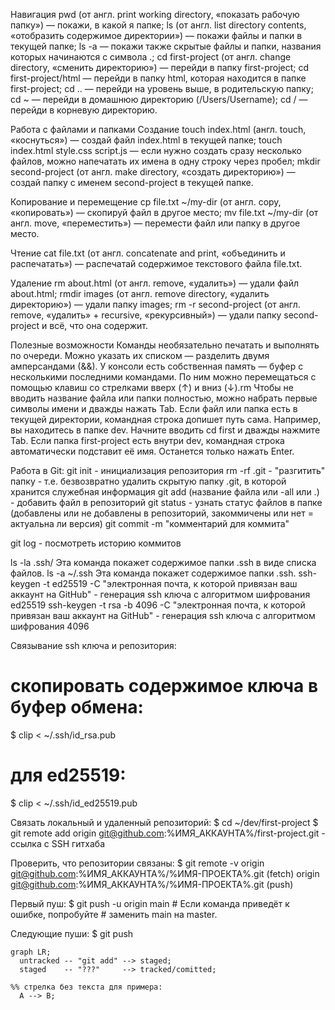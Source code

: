 Навигация
pwd (от англ. print working directory, «показать рабочую папку») — покажи, в какой я папке;
ls (от англ. list directory contents, «отобразить содержимое директории») — покажи файлы и папки в текущей папке;
ls -a — покажи также скрытые файлы и папки, названия которых начинаются с символа .;
cd first-project (от англ. change directory, «сменить директорию») — перейди в папку first-project;
cd first-project/html — перейди в папку html, которая находится в папке first-project;
cd .. — перейди на уровень выше, в родительскую папку;
cd ~ — перейди в домашнюю директорию (/Users/Username);
cd / — перейди в корневую директорию.


Работа с файлами и папками
Создание
touch index.html (англ. touch, «коснуться») — создай файл index.html в текущей папке;
touch index.html style.css script.js — если нужно создать сразу несколько файлов, можно напечатать их имена в одну строку через пробел;
mkdir second-project (от англ. make directory, «создать директорию») — создай папку с именем second-project в текущей папке.

Копирование и перемещение
cp file.txt ~/my-dir (от англ. copy, «копировать») — скопируй файл в другое место;
mv file.txt ~/my-dir (от англ. move, «переместить») — перемести файл или папку в другое место.

Чтение
cat file.txt (от англ. concatenate and print, «объединить и распечатать») — распечатай содержимое текстового файла file.txt.

Удаление
rm about.html (от англ. remove, «удалить») — удали файл about.html;
rmdir images (от англ. remove directory, «удалить директорию») — удали папку images;
rm -r second-project (от англ. remove, «удалить» + recursive, «рекурсивный») — удали папку second-project и всё, что она содержит.

Полезные возможности
Команды необязательно печатать и выполнять по очереди. Можно указать их списком — разделить двумя амперсандами (&&).
У консоли есть собственная память — буфер с несколькими последними командами. По ним можно перемещаться с помощью клавиш со стрелками вверх (↑) и вниз (↓).rm
Чтобы не вводить название файла или папки полностью, можно набрать первые символы имени и дважды нажать Tab. Если файл или папка есть в текущей директории, командная строка допишет путь сама.
Например, вы находитесь в папке dev. Начните вводить cd first и дважды нажмите Tab. Если папка first-project есть внутри dev, командная строка автоматически подставит её имя. Останется только нажать Enter.

Работа в Git:
git init - инициализация репозитория
rm -rf .git - "разгитить" папку - т.е. безвозвратно удалить скрытую папку .git, в которой хранится служебная информация
git add (название файла или -all или .) - добавить файл в репозиторий
git status - узнать статус файлов в папке (добавлены или не добавлены в репозиторий, закоммичены или нет = актуальна ли версия)
git commit -m "комментарий для коммита"

git log - посмотреть историю коммитов

ls -la .ssh/ Эта команда покажет содержимое папки .ssh в виде списка файлов.
ls -a ~/.ssh Эта команда покажет содержимое папки .ssh.
ssh-keygen -t ed25519 -C "электронная почта, к которой привязан ваш аккаунт на GitHub" - генерация ssh ключа с алгоритмом шифрования ed25519
ssh-keygen -t rsa -b 4096 -C "электронная почта, к которой привязан ваш аккаунт на GitHub" - генерация ssh ключа с алгоритмом шифрования 4096

Связывание ssh ключа и репозитория:
# скопировать содержимое ключа в буфер обмена:
$ clip < ~/.ssh/id_rsa.pub
# для ed25519:
$ clip < ~/.ssh/id_ed25519.pub 

Cвязать локальный и удаленный репозиторий:
$ cd ~/dev/first-project
$ git remote add origin git@github.com:%ИМЯ_АККАУНТА%/first-project.git - ссылка с SSH гитхаба

Проверить, что репозитории связаны:
$ git remote -v
origin    git@github.com:%ИМЯ_АККАУНТА%/%ИМЯ-ПРОЕКТА%.git (fetch)
origin    git@github.com:%ИМЯ_АККАУНТА%/%ИМЯ-ПРОЕКТА%.git (push) 

Первый пуш:
$ git push -u origin main # Если команда приведёт к ошибке, попробуйте 
                          # заменить main на master. 
						  
Следующие пуши:
$ git push 

```mermaid
graph LR;
  untracked -- "git add" --> staged;
  staged    -- "???"     --> tracked/comitted;

%% стрелка без текста для примера: 
  A --> B;
``` 